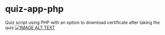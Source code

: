 # quiz-app-php
Quiz script using PHP with an option to download certificate after taking the quiz
[![IMAGE ALT TEXT](http://img.youtube.com/vi/JTVoHZIhEQM/0.jpg)](https://www.youtube.com/watch?v=JTVoHZIhEQM "Watch video")
